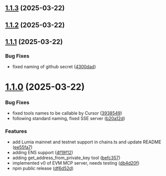 ## [1.1.3](https://github.com/mcpdotdirect/evm-mcp-server/compare/v1.1.2...v1.1.3) (2025-03-22)



## [1.1.2](https://github.com/mcpdotdirect/evm-mcp-server/compare/v1.1.1...v1.1.2) (2025-03-22)



## [1.1.1](https://github.com/mcpdotdirect/evm-mcp-server/compare/v1.1.0...v1.1.1) (2025-03-22)


### Bug Fixes

* fixed naming of github secret ([4300dad](https://github.com/mcpdotdirect/evm-mcp-server/commit/4300dad343dc696c9e345d9b18e37bbb481db961))



# [1.1.0](https://github.com/mcpdotdirect/evm-mcp-server/compare/db4d20f0aeb0b34f67b4be3b38c6bb662682bfb6...v1.1.0) (2025-03-22)


### Bug Fixes

* fixed tools names to be callable by Cursor ([3938549](https://github.com/mcpdotdirect/evm-mcp-server/commit/3938549381d2b1abb406d25ccda365a53ef3555d))
* following standard naming, fixed SSE server ([b20a12d](https://github.com/mcpdotdirect/evm-mcp-server/commit/b20a12d81c25a262389bd8781d73095ec69d265b))


### Features

* add Lumia mainnet and testnet support in chains.ts and update README ([ee55fa7](https://github.com/mcpdotdirect/evm-mcp-server/commit/ee55fa750d4759d5d4e7254ce811f62a4fd5c6e9))
* adding ENS support ([4f19f12](https://github.com/mcpdotdirect/evm-mcp-server/commit/4f19f12c0df163fbade10f2334f2690d735831ea))
* adding get_address_from_private_key tool ([befc357](https://github.com/mcpdotdirect/evm-mcp-server/commit/befc35769dd21cfa031c084115ea59eeeecbf5b4))
* implemented v0 of EVM MCP server, needs testing ([db4d20f](https://github.com/mcpdotdirect/evm-mcp-server/commit/db4d20f0aeb0b34f67b4be3b38c6bb662682bfb6))
* npm public release ([df6d52d](https://github.com/mcpdotdirect/evm-mcp-server/commit/df6d52db01e0b290f0da7ea1a087243484ce4e5c))



